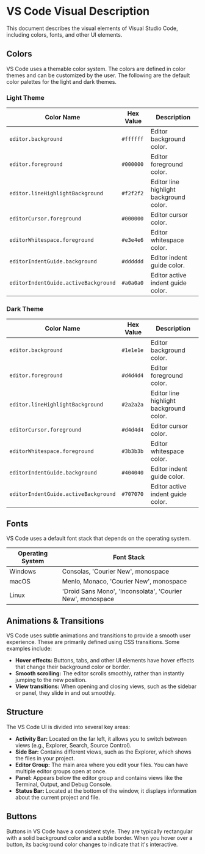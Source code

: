 # VS Code Visual Description

This document describes the visual elements of Visual Studio Code, including colors, fonts, and other UI elements.

## Colors

VS Code uses a themable color system. The colors are defined in color themes and can be customized by the user. The following are the default color palettes for the light and dark themes.

### Light Theme

| Color Name | Hex Value | Description |
|---|---|---|
| `editor.background` | `#ffffff` | Editor background color. |
| `editor.foreground` | `#000000` | Editor foreground color. |
| `editor.lineHighlightBackground` | `#f2f2f2` | Editor line highlight background color. |
| `editorCursor.foreground` | `#000000` | Editor cursor color. |
| `editorWhitespace.foreground` | `#e3e4e6` | Editor whitespace color. |
| `editorIndentGuide.background` | `#dddddd` | Editor indent guide color. |
| `editorIndentGuide.activeBackground` | `#a0a0a0` | Editor active indent guide color. |

### Dark Theme

| Color Name | Hex Value | Description |
|---|---|---|
| `editor.background` | `#1e1e1e` | Editor background color. |
| `editor.foreground` | `#d4d4d4` | Editor foreground color. |
| `editor.lineHighlightBackground` | `#2a2a2a` | Editor line highlight background color. |
| `editorCursor.foreground` | `#d4d4d4` | Editor cursor color. |
| `editorWhitespace.foreground` | `#3b3b3b` | Editor whitespace color. |
| `editorIndentGuide.background` | `#404040` | Editor indent guide color. |
| `editorIndentGuide.activeBackground` | `#707070` | Editor active indent guide color. |

## Fonts

VS Code uses a default font stack that depends on the operating system.

| Operating System | Font Stack |
|---|---|
| Windows | Consolas, 'Courier New', monospace |
| macOS | Menlo, Monaco, 'Courier New', monospace |
| Linux | 'Droid Sans Mono', 'Inconsolata', 'Courier New', monospace |

## Animations & Transitions

VS Code uses subtle animations and transitions to provide a smooth user experience. These are primarily defined using CSS transitions. Some examples include:

*   **Hover effects:** Buttons, tabs, and other UI elements have hover effects that change their background color or border.
*   **Smooth scrolling:** The editor scrolls smoothly, rather than instantly jumping to the new position.
*   **View transitions:** When opening and closing views, such as the sidebar or panel, they slide in and out smoothly.

## Structure

The VS Code UI is divided into several key areas:

*   **Activity Bar:** Located on the far left, it allows you to switch between views (e.g., Explorer, Search, Source Control).
*   **Side Bar:** Contains different views, such as the Explorer, which shows the files in your project.
*   **Editor Group:** The main area where you edit your files. You can have multiple editor groups open at once.
*   **Panel:** Appears below the editor group and contains views like the Terminal, Output, and Debug Console.
*   **Status Bar:** Located at the bottom of the window, it displays information about the current project and file.

## Buttons

Buttons in VS Code have a consistent style. They are typically rectangular with a solid background color and a subtle border. When you hover over a button, its background color changes to indicate that it's interactive.
